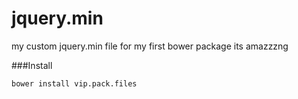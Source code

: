 # jquery.min
my custom jquery.min file for my first bower package its amazzzng

###Install 
```
bower install vip.pack.files
```
